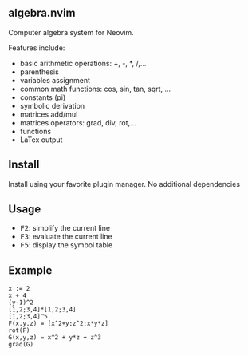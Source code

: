 algebra.nvim
------------

Computer algebra system for Neovim.

Features include:
* basic arithmetic operations: +, -, \*, /,...
* parenthesis
* variables assignment
* common math functions: cos, sin, tan, sqrt, ...
* constants (pi)
* symbolic derivation
* matrices add/mul
* matrices operators: grad, div, rot,...
* functions
* LaTex output

Install
-------

Install using your favorite plugin manager. No additional dependencies

Usage
-----

* <kbd>F2</kbd>: simplify the current line
* <kbd>F3</kbd>: evaluate the current line
* <kbd>F5</kbd>: display the symbol table

Example
-------

```
x := 2
x + 4
(y-1)^2
[1,2;3,4]*[1,2;3,4]
[1,2;3,4]^5
F(x,y,z) = [x^2+y;z^2;x*y*z]
rot(F)
G(x,y,z) = x^2 + y*z + z^3
grad(G)
```
